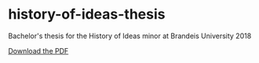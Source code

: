 # history-of-ideas-thesis
Bachelor's thesis for the History of Ideas minor at Brandeis University 2018

[Download the PDF](https://github.com/alec-hoyland/history-of-ideas-thesis/raw/master/template_Article.pdf)
